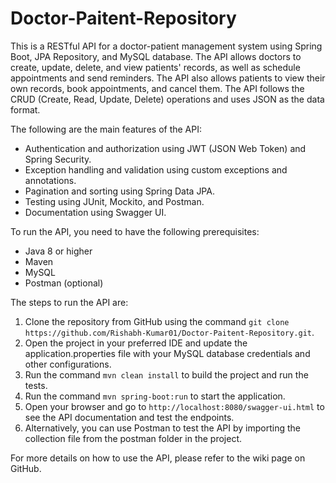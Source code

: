 # Doctor-Paitent-Repository
This is a RESTful API for a doctor-patient management system using Spring Boot, JPA Repository, and MySQL database. The API allows doctors to create, update, delete, and view patients' records, as well as schedule appointments and send reminders. The API also allows patients to view their own records, book appointments, and cancel them. The API follows the CRUD (Create, Read, Update, Delete) operations and uses JSON as the data format.

The following are the main features of the API:

- Authentication and authorization using JWT (JSON Web Token) and Spring Security.
- Exception handling and validation using custom exceptions and annotations.
- Pagination and sorting using Spring Data JPA.
- Testing using JUnit, Mockito, and Postman.
- Documentation using Swagger UI.

To run the API, you need to have the following prerequisites:

- Java 8 or higher
- Maven
- MySQL
- Postman (optional)

The steps to run the API are:

1. Clone the repository from GitHub using the command `git clone https://github.com/Rishabh-Kumar01/Doctor-Paitent-Repository.git`.
2. Open the project in your preferred IDE and update the application.properties file with your MySQL database credentials and other configurations.
3. Run the command `mvn clean install` to build the project and run the tests.
4. Run the command `mvn spring-boot:run` to start the application.
5. Open your browser and go to `http://localhost:8080/swagger-ui.html` to see the API documentation and test the endpoints.
6. Alternatively, you can use Postman to test the API by importing the collection file from the postman folder in the project.

For more details on how to use the API, please refer to the wiki page on GitHub.
